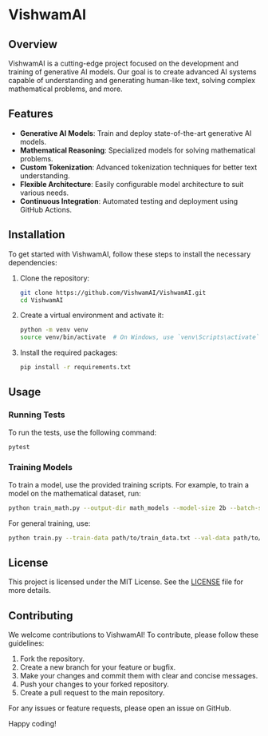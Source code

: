 # VishwamAI

## Overview

VishwamAI is a cutting-edge project focused on the development and training of generative AI models. Our goal is to create advanced AI systems capable of understanding and generating human-like text, solving complex mathematical problems, and more.

## Features

- **Generative AI Models**: Train and deploy state-of-the-art generative AI models.
- **Mathematical Reasoning**: Specialized models for solving mathematical problems.
- **Custom Tokenization**: Advanced tokenization techniques for better text understanding.
- **Flexible Architecture**: Easily configurable model architecture to suit various needs.
- **Continuous Integration**: Automated testing and deployment using GitHub Actions.

## Installation

To get started with VishwamAI, follow these steps to install the necessary dependencies:

1. Clone the repository:
   ```bash
   git clone https://github.com/VishwamAI/VishwamAI.git
   cd VishwamAI
   ```

2. Create a virtual environment and activate it:
   ```bash
   python -m venv venv
   source venv/bin/activate  # On Windows, use `venv\Scripts\activate`
   ```

3. Install the required packages:
   ```bash
   pip install -r requirements.txt
   ```

## Usage

### Running Tests

To run the tests, use the following command:
```bash
pytest
```

### Training Models

To train a model, use the provided training scripts. For example, to train a model on the mathematical dataset, run:
```bash
python train_math.py --output-dir math_models --model-size 2b --batch-size 32 --num-epochs 10
```

For general training, use:
```bash
python train.py --train-data path/to/train_data.txt --val-data path/to/val_data.txt --output-dir models --model-size 2b --batch-size 32 --num-epochs 10
```

## License

This project is licensed under the MIT License. See the [LICENSE](LICENSE) file for more details.

## Contributing

We welcome contributions to VishwamAI! To contribute, please follow these guidelines:

1. Fork the repository.
2. Create a new branch for your feature or bugfix.
3. Make your changes and commit them with clear and concise messages.
4. Push your changes to your forked repository.
5. Create a pull request to the main repository.

For any issues or feature requests, please open an issue on GitHub.

Happy coding!
